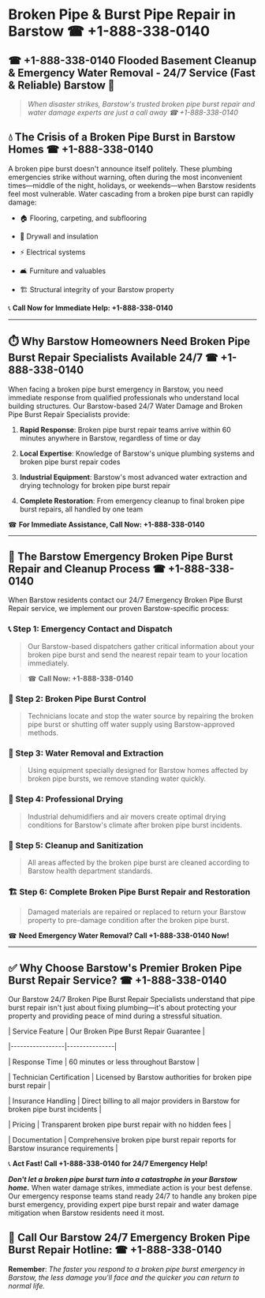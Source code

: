 # Broken Pipe & Burst Pipe Repair in Barstow ☎ +1-888-338-0140  
## ☎ +1-888-338-0140 Flooded Basement Cleanup & Emergency Water Removal - 24/7 Service (Fast & Reliable) Barstow 🚨  

> *When disaster strikes, Barstow's trusted broken pipe burst repair and water damage experts are just a call away ☎ +1-888-338-0140*  

## 💧 The Crisis of a Broken Pipe Burst in Barstow Homes ☎ +1-888-338-0140  

A broken pipe burst doesn't announce itself politely. These plumbing emergencies strike without warning, often during the most inconvenient times—middle of the night, holidays, or weekends—when Barstow residents feel most vulnerable. Water cascading from a broken pipe burst can rapidly damage:  

* 🏠 Flooring, carpeting, and subflooring  
* 🧱 Drywall and insulation  
* ⚡ Electrical systems  
* 🛋️ Furniture and valuables  
* 🏗️ Structural integrity of your Barstow property  

📞 **Call Now for Immediate Help: +1-888-338-0140**  

---  

## ⏱️ Why Barstow Homeowners Need Broken Pipe Burst Repair Specialists Available 24/7 ☎ +1-888-338-0140  

When facing a broken pipe burst emergency in Barstow, you need immediate response from qualified professionals who understand local building structures. Our Barstow-based 24/7 Water Damage and Broken Pipe Burst Repair Specialists provide:  

1. **Rapid Response**: Broken pipe burst repair teams arrive within 60 minutes anywhere in Barstow, regardless of time or day  
2. **Local Expertise**: Knowledge of Barstow's unique plumbing systems and broken pipe burst repair codes  
3. **Industrial Equipment**: Barstow's most advanced water extraction and drying technology for broken pipe burst repair  
4. **Complete Restoration**: From emergency cleanup to final broken pipe burst repairs, all handled by one team  

☎ **For Immediate Assistance, Call Now: +1-888-338-0140**  

---  

## 🔧 The Barstow Emergency Broken Pipe Burst Repair and Cleanup Process ☎ +1-888-338-0140  

When Barstow residents contact our 24/7 Emergency Broken Pipe Burst Repair service, we implement our proven Barstow-specific process:  

### 📞 Step 1: Emergency Contact and Dispatch  
> Our Barstow-based dispatchers gather critical information about your broken pipe burst and send the nearest repair team to your location immediately.  
> ☎ **Call Now: +1-888-338-0140**  

### 🚿 Step 2: Broken Pipe Burst Control  
> Technicians locate and stop the water source by repairing the broken pipe burst or shutting off water supply using Barstow-approved methods.  

### 🌊 Step 3: Water Removal and Extraction  
> Using equipment specially designed for Barstow homes affected by broken pipe bursts, we remove standing water quickly.  

### 💨 Step 4: Professional Drying  
> Industrial dehumidifiers and air movers create optimal drying conditions for Barstow's climate after broken pipe burst incidents.  

### 🧼 Step 5: Cleanup and Sanitization  
> All areas affected by the broken pipe burst are cleaned according to Barstow health department standards.  

### 🏗️ Step 6: Complete Broken Pipe Burst Repair and Restoration  
> Damaged materials are repaired or replaced to return your Barstow property to pre-damage condition after the broken pipe burst.  

☎ **Need Emergency Water Removal? Call +1-888-338-0140 Now!**  

---  

## ✅ Why Choose Barstow's Premier Broken Pipe Burst Repair Service? ☎ +1-888-338-0140  

Our Barstow 24/7 Broken Pipe Burst Repair Specialists understand that pipe burst repair isn't just about fixing plumbing—it's about protecting your property and providing peace of mind during a stressful situation.  

| Service Feature | Our Broken Pipe Burst Repair Guarantee |  
|-----------------|---------------|  
| Response Time | 60 minutes or less throughout Barstow |  
| Technician Certification | Licensed by Barstow authorities for broken pipe burst repair |  
| Insurance Handling | Direct billing to all major providers in Barstow for broken pipe burst incidents |  
| Pricing | Transparent broken pipe burst repair with no hidden fees |  
| Documentation | Comprehensive broken pipe burst repair reports for Barstow insurance requirements |  

📞 **Act Fast! Call +1-888-338-0140 for 24/7 Emergency Help!**  

***Don't let a broken pipe burst turn into a catastrophe in your Barstow home.*** When water damage strikes, immediate action is your best defense. Our emergency response teams stand ready 24/7 to handle any broken pipe burst emergency, providing expert pipe burst repair and water damage mitigation when Barstow residents need it most.  

## 📱 Call Our Barstow 24/7 Emergency Broken Pipe Burst Repair Hotline: ☎ +1-888-338-0140  

**Remember**: *The faster you respond to a broken pipe burst emergency in Barstow, the less damage you'll face and the quicker you can return to normal life.*